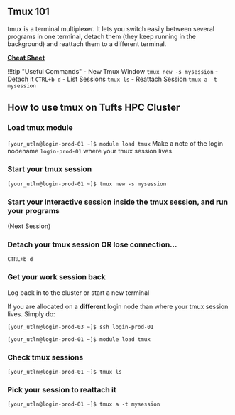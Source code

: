 ## Tmux 101
tmux is a terminal multiplexer. 
It lets you switch easily between several programs in one terminal, detach them (they keep running in the background) and reattach them to a different terminal.

**[Cheat Sheet](https://tmuxcheatsheet.com/)**

!!!tip "Useful Commands"
    - New Tmux Window `tmux new -s mysession`
    - Detach it `CTRL+b d`
    - List Sessions `tmux ls`
    - Reattach Session `tmux a -t mysession`

## How to use tmux on Tufts HPC Cluster

### Load tmux module
`[your_utln@login-prod-01 ~]$ module load tmux`
Make a note of the login nodename `login-prod-01` where your tmux session lives.

### Start your tmux session
`[your_utln@login-prod-01 ~]$ tmux new -s mysession`

### Start your Interactive session inside the tmux session, and run your programs 
(Next Session)

### Detach your tmux session OR lose connection...
`CTRL+b d`

### Get your work session back

Log back in to the cluster or start a new terminal

If you are allocated on a **different** login node than where your tmux session lives. Simply do: 

`[your_utln@login-prod-03 ~]$ ssh login-prod-01`

`[your_utln@login-prod-01 ~]$ module load tmux`

### Check tmux sessions
`[your_utln@login-prod-01 ~]$ tmux ls`

### Pick your session to reattach it
`[your_utln@login-prod-01 ~]$ tmux a -t mysession`
